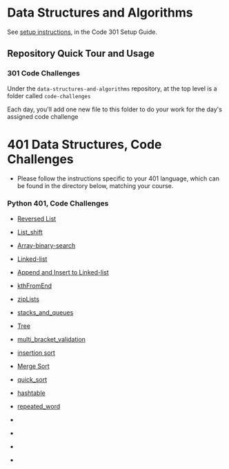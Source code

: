 # Data Structures and Algorithms

See [setup instructions](https://codefellows.github.io/setup-guide/code-301/3-code-challenges), in the Code 301 Setup Guide.

## Repository Quick Tour and Usage

### 301 Code Challenges

Under the `data-structures-and-algorithms` repository, at the top level is a folder called `code-challenges`

Each day, you'll add one new file to this folder to do your work for the day's assigned code challenge

# 401 Data Structures, Code Challenges

- Please follow the instructions specific to your 401 language, which can be found in the directory below, matching your course.

### Python 401, Code Challenges


- [Reversed List](./python/challenges/array_reverse/README.md)

<!-- ------------------------------------------------- -->
- [List_shift](./python/challenges/array_shift/README.md)

<!-- ------------------------------------------------- -->
- [Array-binary-search](./python/challenges/array_binary_search/README.md)

<!-- ------------------------------------------------- -->
- [Linked-list](./python/challenges/linked_list/README.md)

<!-- ------------------------------------------------- -->
- [Append and Insert to Linked-list](./python/challenges/linked_list/README.md)

<!-- ------------------------------------------------- -->
- [kthFromEnd](./python/challenges/linked_list/README.md)

<!-- ------------------------------------------------- -->
- [zipLists](./python/challenges/linked_list/README.md)

<!-- ------------------------------------------------- -->
- [stacks_and_queues](./python/challenges/stacks_and_queues/README.md)

<!-- ------------------------------------------------- -->
- [Tree](./python/challenges/tree/README.md)

<!-- ------------------------------------------------- -->
- [multi_bracket_validation](./python/challenges/multi_bracket_validation/README.md)

<!-- ------------------------------------------------- -->
- [insertion sort](./python/challenges/insertion_sort/README.md)

<!-- ------------------------------------------------- -->
- [Merge Sort](./python/challenges//README.md)

<!-- ------------------------------------------------- -->
- [quick_sort](./python/challenges/quick_sort/README.md)

<!-- ------------------------------------------------- -->
- [hashtable](./python/challenges/hashtable/README.md)

<!-- ------------------------------------------------- -->
- [repeated_word](./python/challenges/repeated_word/README.md)

<!-- ------------------------------------------------- -->
- [](./python/challenges/insertion_sort/README.md)

<!-- ------------------------------------------------- -->
- [](./python/challenges//README.md)

<!-- ------------------------------------------------- -->
- [](./python/challenges/insertion_sort/README.md)

<!-- ------------------------------------------------- -->
- [](./python/challenges//README.md)